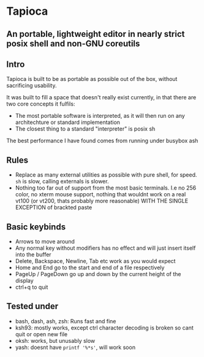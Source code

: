 # Tapioca
## An portable, lightweight editor in nearly strict posix shell and non-GNU coreutils

## Intro
Tapioca is built to be as portable as possible out of the box, without sacrificing usability.

It was built to fill a space that doesn't really exist currently, in that there are two core concepts it fulfils:
 - The most portable software is interpreted, as it will then run on any architechture or standard implementation
 - The closest thing to a standard "interpreter" is posix sh

The best performance I have found comes from running under busybox ash

## Rules
 - Replace as many external utilities as possible with pure shell, for speed. ```sh``` is slow, calling externals is slower.
 - Nothing too far out of support from the most basic terminals. I.e no 256 color, no xterm mouse support, nothing that wouldnt work on a real vt100 (or vt200, thats probably more reasonable) WITH THE SINGLE EXCEPTION of brackted paste

## Basic keybinds
 - Arrows to move around
 - Any normal key without modifiers has no effect and will just insert itself into the buffer
 - Delete, Backspace, Newline, Tab etc work as you would expect
 - Home and End go to the start and end of a file respectively
 - PageUp / PageDown go up and down by the current height of the display
 - ctrl+q to quit

## Tested under
 - bash, dash, ash, zsh: Runs fast and fine
 - ksh93: mostly works, except ctrl character decoding is broken so cant quit or open new file
 - oksh: works, but unusably slow
 - yash: doesnt have ```printf '%*s'```, will work soon
